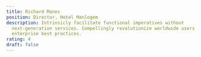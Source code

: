 ```yaml
---
title: Richard Manes
position: Director, Hotel Manlogem
description: Intrinsicly facilitate functional imperatives without
  next-generation services. Compellingly revolutionize worldwide users
  enterprise best practices.
rating: 4
draft: false
---
```

